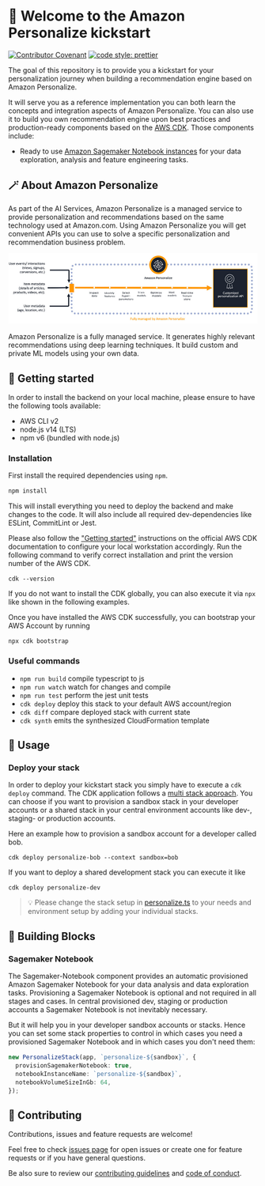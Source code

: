 # 👋 Welcome to the Amazon Personalize kickstart

[![Contributor Covenant](https://img.shields.io/badge/Contributor%20Covenant-2.1-4baaaa.svg?style=for-the-badge)](./CODE_OF_CONDUCT.md)
[![code style: prettier](https://img.shields.io/badge/code_style-prettier-ff69b4.svg?style=for-the-badge)](https://github.com/prettier/prettier)

The goal of this repository is to provide you a kickstart for your personalization journey when building a recommendation engine based on Amazon Personalize.

It will serve you as a reference implementation you can both learn the concepts and integration aspects of Amazon Personalize. You can also use it to build you own recommendation engine upon best practices and production-ready components based on the [AWS CDK](https://aws.amazon.com/de/cdk/). Those components include:

- Ready to use [Amazon Sagemaker Notebook instances](#sagemaker-notebook-instance) for your data exploration, analysis and feature engineering tasks.

## 🪄 About Amazon Personalize

As part of the AI Services, Amazon Personalize is a managed service to provide personalization and recommendations based on the same technology used at Amazon.com. Using Amazon Personalize you will get convenient APIs you can use to solve a specific personalization and recommendation business problem.

![Personalize ML workflow](./docs/personalize-engine-room.jpg)

Amazon Personalize is a fully managed service. It generates highly relevant recommendations using deep learning techniques. It build custom and private ML models using your own data.

## 🚀 Getting started

In order to install the backend on your local machine, please ensure to have the following tools available:

- AWS CLI v2
- node.js v14 (LTS)
- npm v6 (bundled with node.js)

### Installation

First install the required dependencies using `npm`.

```sh
npm install
```

This will install everything you need to deploy the backend and make changes to the code. It will also include all required dev-dependencies like ESLint, CommitLint or Jest.

Please also follow the ["Getting started"](https://docs.aws.amazon.com/cdk/latest/guide/getting_started.html#getting_started_prerequisites) instructions on the official AWS CDK documentation to configure your local workstation accordingly. Run the following command to verify correct installation and print the version number of the AWS CDK.

```shell
cdk --version
```

If you do not want to install the CDK globally, you can also execute it via `npx` like shown in the following examples.

Once you have installed the AWS CDK successfully, you can bootstrap your AWS Account by running

```shell
npx cdk bootstrap
```

### Useful commands

- `npm run build` compile typescript to js
- `npm run watch` watch for changes and compile
- `npm run test` perform the jest unit tests
- `cdk deploy` deploy this stack to your default AWS account/region
- `cdk diff` compare deployed stack with current state
- `cdk synth` emits the synthesized CloudFormation template

## 🎉 Usage

### Deploy your stack

In order to deploy your kickstart stack you simply have to execute a `cdk deploy` command. The CDK application follows a [multi stack approach](https://docs.aws.amazon.com/cdk/latest/guide/stack_how_to_create_multiple_stacks.html). You can choose if you want to provision a sandbox stack in your developer accounts or a shared stack in your central environment accounts like dev-, staging- or production accounts.

Here an example how to provision a sandbox account for a developer called bob.

```shell
cdk deploy personalize-bob --context sandbox=bob
```

If you want to deploy a shared development stack you can execute it like

```shell
cdk deploy personalize-dev
```

> 💡 Please change the stack setup in [personalize.ts](./bin/personalize.ts) to your needs and environment setup by adding your individual stacks.

## 🧱 Building Blocks

### Sagemaker Notebook

The Sagemaker-Notebook component provides an automatic provisioned Amazon Sagemaker Notebook for your data analysis and data exploration tasks. Provisioning a Sagemaker Notebook is optional and not required in all stages and cases. In central provisioned dev, staging or production accounts a Sagemaker Notebook is not inevitably necessary.

But it will help you in your developer sandbox accounts or stacks. Hence you can set some stack properties to control in which cases you need a provisioned Sagemaker Notebook and in which cases you don't need them:

```typescript
new PersonalizeStack(app, `personalize-${sandbox}`, {
  provisionSagemakerNotebook: true,
  notebookInstanceName: `personalize-${sandbox}`,
  notebookVolumeSizeInGb: 64,
});
```

## 🤝 Contributing

Contributions, issues and feature requests are welcome!

Feel free to check [issues page](https://github.com/cremich/personalize-kickstart/issues) for open issues or create one for feature
requests or if you have general questions.

Be also sure to review our [contributing guidelines](./CONTRIBUTING.md) and [code of conduct](./CODE_OF_CONDUCT.md).
